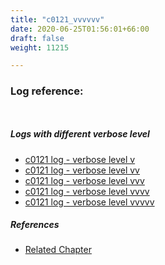 ```yaml
---
title: "c0121_vvvvvv"
date: 2020-06-25T01:56:01+66:00
draft: false
weight: 11215

---
```


### Log reference: <no value>

```
    
```

##### Logs with different verbose level
* [c0121 log - verbose level v](../../logs/c0121_v)
* [c0121 log - verbose level vv](../../logs/c0121_vv)
* [c0121 log - verbose level vvv](../../logs/c0121_vvv)
* [c0121 log - verbose level vvvv](../../logs/c0121_vvvv)
* [c0121 log - verbose level vvvvv](../../logs/c0121_vvvvv)

##### References
* [Related Chapter](../../flow-controll/c0121)
